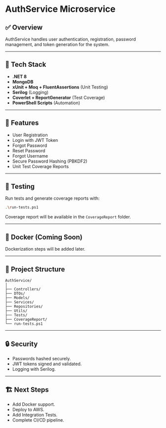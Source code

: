 ﻿# AuthService Microservice

## ✅ Overview
AuthService handles user authentication, registration, password management, and token generation for the system.

---

## 🚀 Tech Stack
- **.NET 8**
- **MongoDB**
- **xUnit + Moq + FluentAssertions** (Unit Testing)
- **Serilog** (Logging)
- **Coverlet + ReportGenerator** (Test Coverage)
- **PowerShell Scripts** (Automation)

---

## 🔧 Features
- User Registration
- Login with JWT Token
- Forgot Password
- Reset Password
- Forgot Username
- Secure Password Hashing (PBKDF2)
- Unit Test Coverage Reports

---

## 🧪 Testing
Run tests and generate coverage reports with:
```bash
.\run-tests.ps1
```
Coverage report will be available in the `CoverageReport` folder.

---

## 🐳 Docker (Coming Soon)
Dockerization steps will be added later.

---

## 📂 Project Structure
```
AuthService/
│
├── Controllers/
├── DTOs/
├── Models/
├── Services/
├── Repositories/
├── Utils/
├── Tests/
├── CoverageReport/
└── run-tests.ps1
```

---

## 🔒 Security
- Passwords hashed securely.
- JWT tokens signed and validated.
- Logging with Serilog.

---

## 🏗️ Next Steps
- Add Docker support.
- Deploy to AWS.
- Add Integration Tests.
- Complete CI/CD pipeline.

